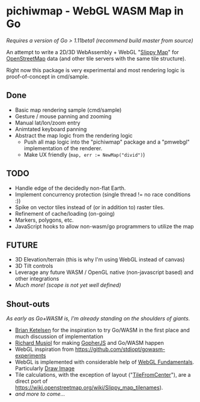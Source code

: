 # pichiwmap - WebGL WASM Map in Go

_Requires a version of Go > 1.11beta1 (recommend build master from source)_

An attempt to write a 2D/3D WebAssembly + WebGL "[Slippy Map](https://wiki.openstreetmap.org/wiki/Slippy_Map)" for [OpenStreetMap](https://www.openstreetmap.org) data (and other tile servers with the same tile structure).

Right now this package is very experimental and most rendering logic is proof-of-concept in cmd/sample. 

## Done

- Basic map rendering sample (cmd/sample)
- Gesture / mouse panning and zooming
- Manual lat/lon/zoom entry
- Animtated keyboard panning
- Abstract the map logic from the rendering logic
  - Push all map logic into the "pichiwmap" package and a "pmwebgl" implementation of the renderer. 
  - Make UX friendly (`map, err := NewMap("divid")`)

## TODO

- Handle edge of the decidedly non-flat Earth.
- Implement concurrency protection (single thread != no race conditions :))
- Spike on vector tiles instead of (or in addition to) raster tiles. 
- Refinement of cache/loading (on-going)
- Markers, polygons, etc. 
- JavaScript hooks to allow non-wasm/go programmers to utilize the map

## FUTURE

- 3D Elevation/terrain (this is why I'm using WebGL instead of canvas) 
- 3D Tilt controls
- Leverage any future WASM / OpenGL native (non-javascript based) and other integrations
- _Much more! (scope is not yet well defined)_

## Shout-outs

_As early as Go+WASM is, I'm already standing on the shoulders of giants._

- [Brian Ketelsen](https://brianketelsen.com/) for the inspiration to try Go/WASM in the first place and much discussion of implementation
- [Richard Musiol](https://github.com/neelance) for making [GopherJS](https://github.com/gopherjs) and Go/WASM happen
- WebGL inspiration from https://github.com/stdiopt/gowasm-experiments
- WebGL is implemented with considerable help of [WebGL Fundamentals](https://webglfundamentals.org/). Particularly [Draw Image](https://webglfundamentals.org/webgl/lessons/webgl-2d-drawimage.html)
- Tile calculations, with the exception of layout ("[TileFromCenter](https://github.com/pichiw/pichiwmap/blob/master/tile.go#L36)"), are a direct port of https://wiki.openstreetmap.org/wiki/Slippy_map_tilenames). 
- _and more to come..._
